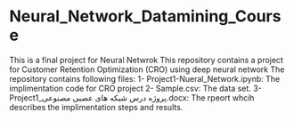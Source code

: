 # Neural_Network_Datamining_Course
This is a final project for Neural Netwrok
This repository contains a project for Customer Retention Optimization (CRO) using deep neural network
The repository contains following files:
1-  Project1-Nueral_Network.ipynb: The implimentation code for CRO project
2-  Sample.csv: The data set.
3-  Project1_پروژه درس شبکه های عصبی مصنوعی.docx: The rpeort whcih describes the implimentation steps and results.
